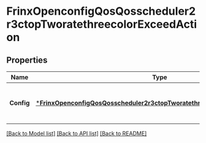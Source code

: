 # FrinxOpenconfigQosQosscheduler2r3ctopTworatethreecolorExceedAction

## Properties
Name | Type | Description | Notes
------------ | ------------- | ------------- | -------------
**Config** | [***FrinxOpenconfigQosQosscheduler2r3ctopTworatethreecolorExceedactionConfig**](frinx.openconfig.qos.qosscheduler2r3ctop.tworatethreecolor.exceedaction.Config.md) | Optional[Configuration parameters relating to the action applied to exceeding packets.] REF:Optional.empty | [optional] [default to null]

[[Back to Model list]](../README.md#documentation-for-models) [[Back to API list]](../README.md#documentation-for-api-endpoints) [[Back to README]](../README.md)


